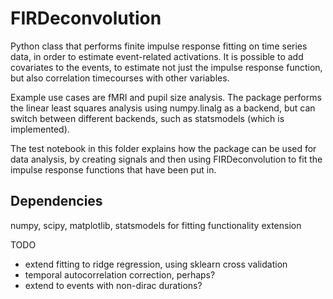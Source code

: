 # FIRDeconvolution
Python class that performs finite impulse response fitting on time series data, in order to estimate event-related activations. 
It is possible to add covariates to the events, to estimate not just the impulse response function, but also correlation timecourses with other variables. 

Example use cases are fMRI and pupil size analysis. The package performs the linear least squares analysis using numpy.linalg as a backend, but can switch between different backends, such as statsmodels (which is implemented). 

The test notebook in this folder explains how the package can be used for data analysis, by creating signals and then using FIRDeconvolution to fit the impulse response functions that have been put in. 

## Dependencies
numpy, scipy, matplotlib, statsmodels for fitting functionality extension

TODO
- extend fitting to ridge regression, using sklearn cross validation
- temporal autocorrelation correction, perhaps?
- extend to events with non-dirac durations?

